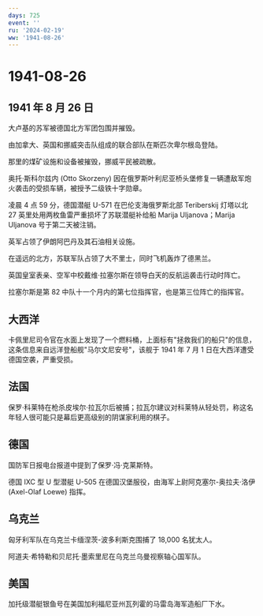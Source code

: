 ```yaml
---
days: 725
event: ''
ru: '2024-02-19'
ww: '1941-08-26'
---
```


# 1941-08-26

## 1941 年 8 月 26 日

大卢基的苏军被德国北方军团包围并摧毁。

由加拿大、英国和挪威突击队组成的联合部队在斯匹次卑尔根岛登陆。

那里的煤矿设施和设备被摧毁，挪威平民被疏散。

奥托·斯科尔兹内 (Otto Skorzeny)
因在俄罗斯叶利尼亚桥头堡修复一辆遭敌军炮火袭击的受损车辆，被授予二级铁十字勋章。

凌晨 4 点 59 分，德国潜艇 U-571 在巴伦支海俄罗斯北部 Teriberskij
灯塔以北 27 英里处用两枚鱼雷严重损坏了苏联潜艇补给船 Marija
Uljanova；Marija Uljanova 号于第二天被注销。

英军占领了伊朗阿巴丹及其石油相关设施。

在遥远的北方，苏联军队占领了大不里士，同时飞机轰炸了德黑兰。

英国皇室表亲、空军中校戴维·拉塞尔斯在领导白天的反航运袭击行动时阵亡。

拉塞尔斯是第 82 中队十一个月内的第七位指挥官，也是第三位阵亡的指挥官。

## 大西洋

卡佩里尼司令官在水面上发现了一个燃料桶，上面标有"拯救我们的船只"的信息，这条信息来自远洋登船舰"马尔文尼安号"，该舰于
1941 年 7 月 1 日在大西洋遭受德国空袭，严重受损。

## 法国

保罗·科莱特在枪杀皮埃尔·拉瓦尔后被捕；拉瓦尔建议对科莱特从轻处罚，称这名年轻人很可能只是幕后更高级别的阴谋家利用的棋子。

## 德国

国防军日报电台报道中提到了保罗·冯·克莱斯特。

德国 IXC 型 U 型潜艇 U-505
在德国汉堡服役，由海军上尉阿克塞尔-奥拉夫·洛伊 (Axel-Olaf Loewe) 指挥。

## 乌克兰

匈牙利军队在乌克兰卡缅涅茨-波多利斯克围捕了 18,000 名犹太人。

阿道夫·希特勒和贝尼托·墨索里尼在乌克兰乌曼视察轴心国军队。

## 美国

加托级潜艇银鱼号在美国加利福尼亚州瓦列霍的马雷岛海军造船厂下水。